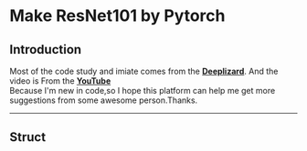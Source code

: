 # Make ResNet101 by Pytorch

## Introduction

Most of the code study and imiate comes from the [**Deeplizard**](https://deeplizard.com/).
And the video is From the [**YouTube**](https://www.youtube.com/watch?v=v5cngxo4mIg)\
Because I'm new in code,so I hope this platform can help me get more suggestions from some awesome person.Thanks.

---------------------------------------

## Struct

